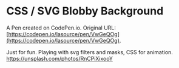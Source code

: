 # CSS / SVG Blobby Background

A Pen created on CodePen.io. Original URL: [https://codepen.io/lasource/pen/VwGeQOg](https://codepen.io/lasource/pen/VwGeQOg).

Just for fun. Playing with svg filters and masks, CSS for animation.
https://unsplash.com/photos/RnCPiXixooY
